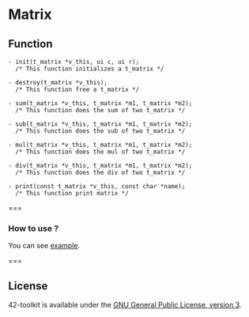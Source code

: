 Matrix
==========

## Function

	- init(t_matrix *v_this, ui c, ui r);
	  /* This function initializes a t_matrix */

	- destroy(t_matrix *v_this);
	  /* This function free a t_matrix */

	- sum(t_matrix *v_this, t_matrix *m1, t_matrix *m2);
	  /* This function does the sum of two t_matrix */

	- sub(t_matrix *v_this, t_matrix *m1, t_matrix *m2);
	  /* This function does the sub of two t_matrix */

	- mul(t_matrix *v_this, t_matrix *m1, t_matrix *m2);
	  /* This function does the mul of two t_matrix */

	- div(t_matrix *v_this, t_matrix *m1, t_matrix *m2);
	  /* This function does the div of two t_matrix */

	- print(const t_matrix *v_this, const char *name);
	  /* This function print matrix */

===
### How to use ?

You can see [example](https://github.com/42School/42-toolkit/tree/master/examples/libc/matrix).

===
## License

42-toolkit is available under the [GNU General Public License, version 3](LICENSE).
